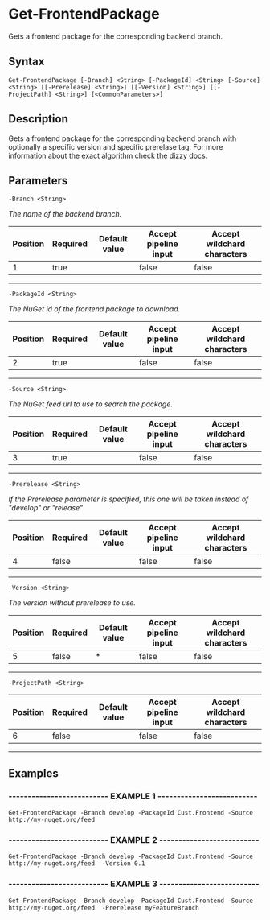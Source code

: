 

# Get-FrontendPackage

Gets a frontend package for the corresponding backend branch.
## Syntax

    Get-FrontendPackage [-Branch] <String> [-PackageId] <String> [-Source] <String> [[-Prerelease] <String>] [[-Version] <String>] [[-ProjectPath] <String>] [<CommonParameters>]


## Description

Gets a frontend package for the corresponding backend branch
with optionally a specific version and specific prerelase tag.
For more information about the exact algorithm check the dizzy docs.





## Parameters

    
    -Branch <String>
_The name of the backend branch._

| Position | Required | Default value | Accept pipeline input | Accept wildchard characters |
| -------- | -------- | ------------- | --------------------- | --------------------------- |
| 1 | true |  | false | false |


----

    
    
    -PackageId <String>
_The NuGet id of the frontend package to download._

| Position | Required | Default value | Accept pipeline input | Accept wildchard characters |
| -------- | -------- | ------------- | --------------------- | --------------------------- |
| 2 | true |  | false | false |


----

    
    
    -Source <String>
_The NuGet feed url to use to search the package._

| Position | Required | Default value | Accept pipeline input | Accept wildchard characters |
| -------- | -------- | ------------- | --------------------- | --------------------------- |
| 3 | true |  | false | false |


----

    
    
    -Prerelease <String>
_If the Prerelease parameter is specified, this one will be taken instead of "develop" or "release"_

| Position | Required | Default value | Accept pipeline input | Accept wildchard characters |
| -------- | -------- | ------------- | --------------------- | --------------------------- |
| 4 | false |  | false | false |


----

    
    
    -Version <String>
_The version without prerelease to use._

| Position | Required | Default value | Accept pipeline input | Accept wildchard characters |
| -------- | -------- | ------------- | --------------------- | --------------------------- |
| 5 | false | * | false | false |


----

    
    
    -ProjectPath <String>

| Position | Required | Default value | Accept pipeline input | Accept wildchard characters |
| -------- | -------- | ------------- | --------------------- | --------------------------- |
| 6 | false |  | false | false |


----

    

## Examples

### -------------------------- EXAMPLE 1 --------------------------
    Get-FrontendPackage -Branch develop -PackageId Cust.Frontend -Source http://my-nuget.org/feed






























### -------------------------- EXAMPLE 2 --------------------------
    Get-FrontendPackage -Branch develop -PackageId Cust.Frontend -Source http://my-nuget.org/feed  -Version 0.1






























### -------------------------- EXAMPLE 3 --------------------------
    Get-FrontendPackage -Branch develop -PackageId Cust.Frontend -Source http://my-nuget.org/feed  -Prerelease myFeatureBranch































